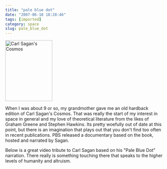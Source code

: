 ```yaml
---
title: "pale blue dot"
date: "2007-06-18 18:28:46"
tags: [imported]
category: space
slug: pale_blue_dot
---
```


<img src="http://upload.wikimedia.org/wikipedia/en/9/91/Cosmos_book.gif" title="Carl Sagan's Cosmos" alt="Carl Sagan's Cosmos" class="flickr reflect rheight20" height="193" width="150" />

When I was about 9 or so, my grandmother gave me an old hardback edition of Carl
Sagan's Cosmos. That was really the start of my interest in space in general and
my love of theoretical literature from the likes of Graham Greene and Stephen
Hawkins. Its pretty woefully out of date at this point, but there is an
imagination that plays out that you don't find too often in recent publications.
PBS released a documentary based on the book, hosted and narrated by Sagan.

Below is a great video tribute to Carl Sagan based on his "Pale Blue Dot"
narration. There really is something touching there that speaks to the higher
levels of humanity and altruism.

<object width="425" height="350"><param name="movie" value="http://www.youtube.com/v/2pfwY2TNehw"></param><param name="wmode" value="transparent"></param><embed src="http://www.youtube.com/v/2pfwY2TNehw" type="application/x-shockwave-flash" wmode="transparent" width="425" height="350"></embed></object>
